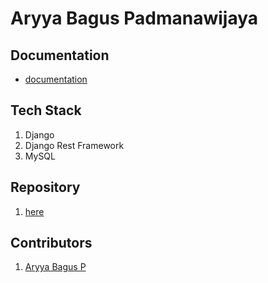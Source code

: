 # Aryya Bagus Padmanawijaya

## Documentation
- [documentation](https://documenter.getpostman.com/view/15365188/TzJsexte)

## Tech Stack
1. Django
2. Django Rest Framework
3. MySQL

## Repository
1. [here](https://github.com/aryyawijaya/restAPI_project)

## Contributors
1. [Aryya Bagus P](https://github.com/aryyawijaya)